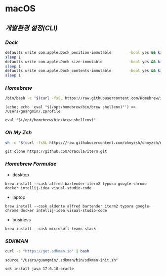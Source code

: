 # macOS

## ***개발환경 설정(CLI)***

### ***Dock***
```bash
defaults write com.apple.Dock position-immutable		-bool yes && killall Dock
sleep 1
defaults write com.apple.Dock size-immutable			-bool yes && killall Dock
sleep 1
defaults write com.apple.Dock contents-immutable		-bool yes && killall Dock
sleep 1
```

### ***Homebrew***
```bash
/bin/bash -c "$(curl -fsSL https://raw.githubusercontent.com/Homebrew/install/HEAD/install.sh)"
```

```
(echo; echo 'eval "$(/opt/homebrew/bin/brew shellenv)"') >> /Users/guangmin/.zprofile
```
```
eval "$(/opt/homebrew/bin/brew shellenv)"
```

### ***Oh My Zsh***
```bash
sh -c "$(curl -fsSL https://raw.githubusercontent.com/ohmyzsh/ohmyzsh/master/tools/install.sh)"
```

```
git clone https://github.com/dracula/iterm.git
```

### ***Homebrew Formulae***
- desktop
```
brew install --cask alfred bartender iterm2 typora google-chrome docker intellij-idea visual-studio-code
```

- laptop
```
brew install --cask aldente alfred bartender iterm2 typora google-chrome docker intellij-idea visual-studio-code
```

- business
```
brew install --cask microsoft-teams slack
```

### ***SDKMAN***
```bash
curl -s "https://get.sdkman.io" | bash
```

```
source "/Users/guangmin/.sdkman/bin/sdkman-init.sh"
```
```
sdk install java 17.0.10-oracle
```
